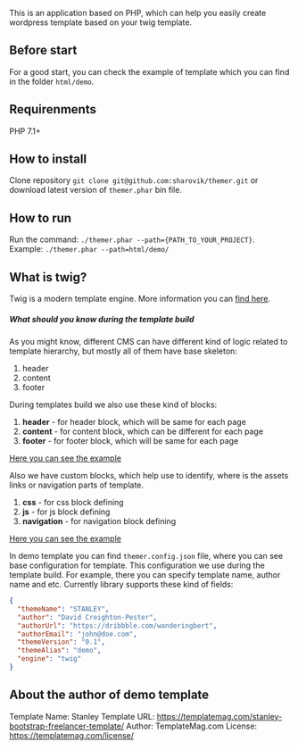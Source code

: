 
This is an application based on PHP, which can help you easily create wordpress template based on your twig template. 

## Before start
For a good start, you can check the example of template which you can find in the folder `html/demo`.

## Requirenments
PHP 7.1+

## How to install
Clone repository `git clone git@github.com:sharovik/themer.git` or download latest version of `themer.phar` bin file.

## How to run
Run the command: `./themer.phar --path={PATH_TO_YOUR_PROJECT}`. Example: `./themer.phar --path=html/demo/`

## What is twig?
Twig is a modern template engine. More information you can [find here](https://twig.symfony.com).


##### What should you know during the template build
As you might know, different CMS can have different kind of logic related to template hierarchy, but mostly all of them have base skeleton:
1. header
2. content
3. footer

During templates build we also use these kind of blocks:
1. **header** - for header block, which will be same for each page
2. **content** - for content block, which can be different for each page
3. **footer** - for footer block, which will be same for each page

[Here you can see the example](https://github.com/sharovik/themer/blob/master/html/demo/base.html.twig#L1)

Also we have custom blocks, which help use to identify, where is the assets links or navigation parts of template.
1. **css** - for css block defining
2. **js** - for js block defining
3. **navigation** - for navigation block defining

[Here you can see the example](https://github.com/sharovik/themer/blob/master/html/demo/base.html.twig#L14)

In demo template you can find `themer.config.json` file, where you can see base configuration for template. This configuration we use during the template build.
For example, there you can specify template name, author name and etc.
Currently library supports these kind of fields:
```json
{
  "themeName": "STANLEY",
  "author": "David Creighton-Pester",
  "authorUrl": "https://dribbble.com/wanderingbert",
  "authorEmail": "john@doe.com",
  "themeVersion": "0.1",
  "themeAlias": "demo",
  "engine": "twig"
}
```

## About the author of demo template

Template Name: Stanley
Template URL: https://templatemag.com/stanley-bootstrap-freelancer-template/
Author: TemplateMag.com
License: https://templatemag.com/license/
